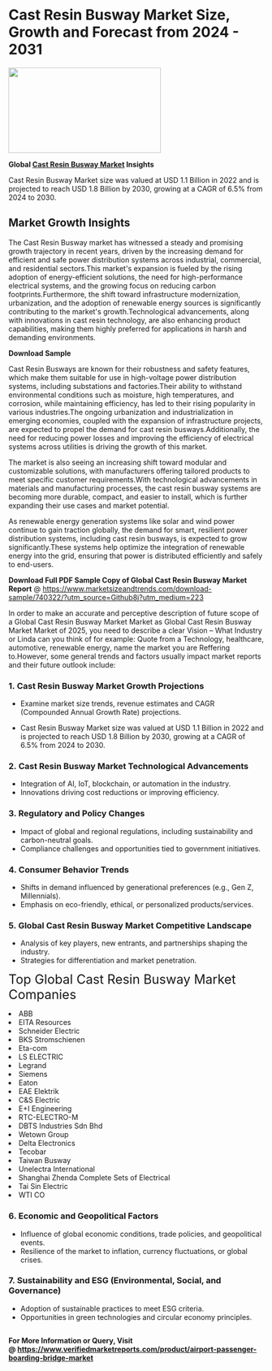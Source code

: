<H1>Cast Resin Busway Market Size, Growth and Forecast from 2024 - 2031</H1><img class="aligncenter size-medium wp-image-584254" src="https://thirdeyenews.in/wp-content/uploads/2024/09/Global-Market-Research-300x168.jpeg" alt="" width="300" height="168" /><p><strong>Global&nbsp;<a href="https://www.marketsizeandtrends.com/download-sample/740322/?utm_source=Github8j?utm_medium=223">Cast Resin Busway Market</a> Insights</strong></p><p>Cast Resin Busway Market size was valued at USD 1.1 Billion in 2022 and is projected to reach USD 1.8 Billion by 2030, growing at a CAGR of 6.5% from 2024 to 2030.</p><p><h2>Market Growth Insights</h2> <p>The Cast Resin Busway market has witnessed a steady and promising growth trajectory in recent years, driven by the increasing demand for efficient and safe power distribution systems across industrial, commercial, and residential sectors.This market's expansion is fueled by the rising adoption of energy-efficient solutions, the need for high-performance electrical systems, and the growing focus on reducing carbon footprints.Furthermore, the shift toward infrastructure modernization, urbanization, and the adoption of renewable energy sources is significantly contributing to the market's growth.Technological advancements, along with innovations in cast resin technology, are also enhancing product capabilities, making them highly preferred for applications in harsh and demanding environments.</p> <p><strong>Download Sample</strong></p> <p>Cast Resin Busways are known for their robustness and safety features, which make them suitable for use in high-voltage power distribution systems, including substations and factories.Their ability to withstand environmental conditions such as moisture, high temperatures, and corrosion, while maintaining efficiency, has led to their rising popularity in various industries.The ongoing urbanization and industrialization in emerging economies, coupled with the expansion of infrastructure projects, are expected to propel the demand for cast resin busways.Additionally, the need for reducing power losses and improving the efficiency of electrical systems across utilities is driving the growth of this market.</p> <p>The market is also seeing an increasing shift toward modular and customizable solutions, with manufacturers offering tailored products to meet specific customer requirements.With technological advancements in materials and manufacturing processes, the cast resin busway systems are becoming more durable, compact, and easier to install, which is further expanding their use cases and market potential.</p> <p>As renewable energy generation systems like solar and wind power continue to gain traction globally, the demand for smart, resilient power distribution systems, including cast resin busways, is expected to grow significantly.These systems help optimize the integration of renewable energy into the grid, ensuring that power is distributed efficiently and safely to end-users.</p> <p><span class=""><strong>Download Full PDF Sample Copy of Global Cast Resin Busway Market Report</strong> @ <a href="https://www.marketsizeandtrends.com/download-sample/740322/?utm_source=Github8j?utm_medium=223" target="_blank">https://www.marketsizeandtrends.com/download-sample/740322/?utm_source=Github8j?utm_medium=223</a></span></p><p>In order to make an accurate and perceptive description of future scope of a Global&nbsp;Cast Resin Busway Market Market as Global&nbsp;Cast Resin Busway Market Market of 2025, you need to describe a clear Vision &ndash; What Industry or Linda can you think of for example: Quote from a Technology, healthcare, automotive, renewable energy, name the market you are Reffering to.However, some general trends and factors usually impact market reports and their future outlook include:</p><h3>1.&nbsp;<strong>Cast Resin Busway Market Growth Projections</strong></h3><ul><li>Examine market size trends, revenue estimates and CAGR (Compounded Annual Growth Rate) projections.</li><li><p>Cast Resin Busway Market size was valued at USD 1.1 Billion in 2022 and is projected to reach USD 1.8 Billion by 2030, growing at a CAGR of 6.5% from 2024 to 2030.</p></li></ul><h3>2.&nbsp;<strong>Cast Resin Busway Market Technological Advancements</strong></h3><ul><li>Integration of AI, IoT, blockchain, or automation in the industry.</li><li>Innovations driving cost reductions or improving efficiency.</li></ul><h3>3.&nbsp;<strong>Regulatory and Policy Changes</strong></h3><ul><li>Impact of global and regional regulations, including sustainability and carbon-neutral goals.</li><li>Compliance challenges and opportunities tied to government initiatives.</li></ul><h3>4.&nbsp;<strong>Consumer Behavior Trends</strong></h3><ul><li>Shifts in demand influenced by generational preferences (e.g., Gen Z, Millennials).</li><li>Emphasis on eco-friendly, ethical, or personalized products/services.</li></ul><h3>5.&nbsp;<strong>Global Cast Resin Busway Market Competitive Landscape</strong></h3><ul><li>Analysis of key players, new entrants, and partnerships shaping the industry.</li><li>Strategies for differentiation and market penetration.</li></ul><p data-pm-slice="1 1 []"><span style="color: inherit; font-family: inherit; font-size: 25px;">Top Global Cast Resin Busway Market Companies</span></p><div class="" data-test-id=""><p><li>ABB</li><li> EITA Resources</li><li> Schneider Electric</li><li> BKS Stromschienen</li><li> Eta-com</li><li> LS ELECTRIC</li><li> Legrand</li><li> Siemens</li><li> Eaton</li><li> EAE Elektrik</li><li> C&S Electric</li><li> E+I Engineering</li><li> RTC-ELECTRO-M</li><li> DBTS Industries Sdn Bhd</li><li> Wetown Group</li><li> Delta Electronics</li><li> Tecobar</li><li> Taiwan Busway</li><li> Unelectra International</li><li> Shanghai Zhenda Complete Sets of Electrical</li><li> Tai Sin Electric</li><li> WTI CO</li></p></div><h3>6.&nbsp;<strong>Economic and Geopolitical Factors</strong></h3><ul><li>Influence of global economic conditions, trade policies, and geopolitical events.</li><li>Resilience of the market to inflation, currency fluctuations, or global crises.</li></ul><h3>7.&nbsp;<strong>Sustainability and ESG (Environmental, Social, and Governance)</strong></h3><ul><li>Adoption of sustainable practices to meet ESG criteria.</li><li>Opportunities in green technologies and circular economy principles.</li></ul><h2><strong style="font-size: 14px;">For More Information or Query, Visit @&nbsp;</strong><a style="background-color: #ffffff; font-size: 14px;" href="https://www.marketsizeandtrends.com/report/cast-resin-busway-market/" target="_blank">https://www.verifiedmarketreports.com/product/airport-passenger-boarding-bridge-market</a></h2>